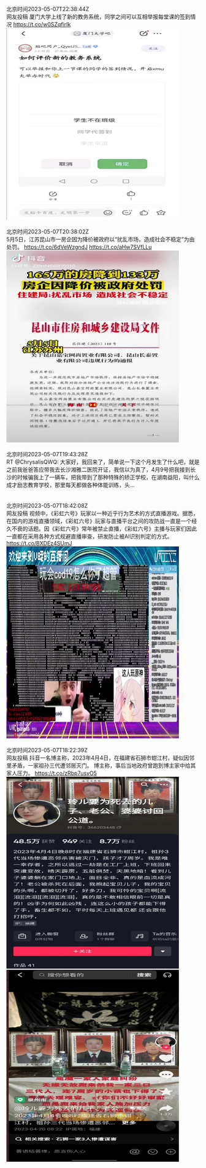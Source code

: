北京时间2023-05-07T22:38:44Z<br>网友投稿
厦门大学上线了新的教务系统，同学之间可以互相举报每堂课的签到情况 https://t.co/w0SZqfirIk<br><img src='/temp/image/2023/u-Month-5/1655220625353367552_0.jpg' width='450' height='500'><br><br>北京时间2023-05-07T20:38:02Z<br>5月5日，江苏昆山市一房企因为降价被政府以“扰乱市场，造成社会不稳定”为由处罚。 https://t.co/6dVeWzgndJ https://t.co/aHw7SVfLLu<br><img src='/temp/video/2023/u-Month-5/s-Day-07/whyyoutouzhele/1655190251730501633_0.jpg' width='450' height='500'><br><br>北京时间2023-05-07T19:43:28Z<br>RT @ChrysalisQWQ: 大家好，我回来了，简单说一下这个月发生了什么吧，就是之前我爸爸答应带我去长沙湘雅二医院开证，我信以为真了，4月9号把我接到长沙的时候骗我上了一辆车，把我带到了那种特殊的矫正学校，在湖南益阳，叫什么成才励志教育学校，那里每天都做各种体能训练，头…<br><br><br>北京时间2023-05-07T18:42:08Z<br>网友投稿 
视频中，《彩虹六号》玩家以一种近乎行为艺术的方式直播游戏。据悉，在国内的游戏直播领域，《彩虹六号》玩家与直播平台之间的攻防战一直是一个经久不衰的话题。因《彩虹六号》常年被禁止直播，《彩虹六号》主播与玩家们因此一直都在采用各种方式规避直播审查，研发防止被AI识别判定的方式。 https://t.co/BXDEz4SUmJ<br><img src='/temp/video/2023/u-Month-5/s-Day-07/whyyoutouzhele/1655161082002960385_0.jpg' width='450' height='500'><br><br>北京时间2023-05-07T18:22:39Z<br>网友投稿
抖音一名博主称，2023年4月4日，在福建省石狮市蚶江村，疑似因邻里矛盾，一家祖孙三代遭邻居灭门。
博主称，事后当地政府曾跑到博主家中给其家人压力。 https://t.co/zRbp7usvO5<br><img src='/temp/image/2023/u-Month-5/1655156180447109121_0.jpg' width='450' height='500'><img src='/temp/image/2023/u-Month-5/1655156180447109121_1.jpg' width='450' height='500'><br><br>